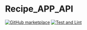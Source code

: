 # Recipe_APP_API

[![GitHub marketplace](https://img.shields.io/badge/marketplace-docker--login-blue?logo=github&style=flat-square)](https://github.com/marketplace/actions/docker-login) [![Test and Lint](https://github.com/artursniegowski/Recipe_APP_API/actions/workflows/checks.yml/badge.svg?branch=main&label=Test)](https://github.com/artursniegowski/Recipe_APP_API/actions?workflow=Checks)